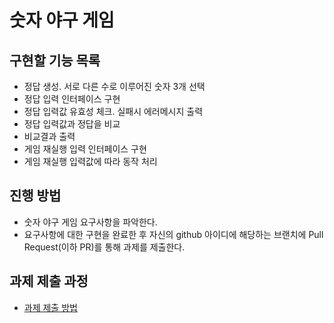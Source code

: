# 숫자 야구 게임

## 구현할 기능 목록
* 정답 생성. 서로 다른 수로 이루어진 숫자 3개 선택  
* 정답 입력 인터페이스 구현  
* 정답 입력값 유효성 체크. 실패시 에러메시지 출력  
* 정답 입력값과 정답을 비교  
* 비교결과 출력  
* 게임 재실행 입력 인터페이스 구현  
* 게임 재실행 입력값에 따라 동작 처리  

## 진행 방법
* 숫자 야구 게임 요구사항을 파악한다.
* 요구사항에 대한 구현을 완료한 후 자신의 github 아이디에 해당하는 브랜치에 Pull Request(이하 PR)를 통해 과제를 제출한다.

## 과제 제출 과정
* [과제 제출 방법](https://github.com/next-step/nextstep-docs/tree/master/precourse)
